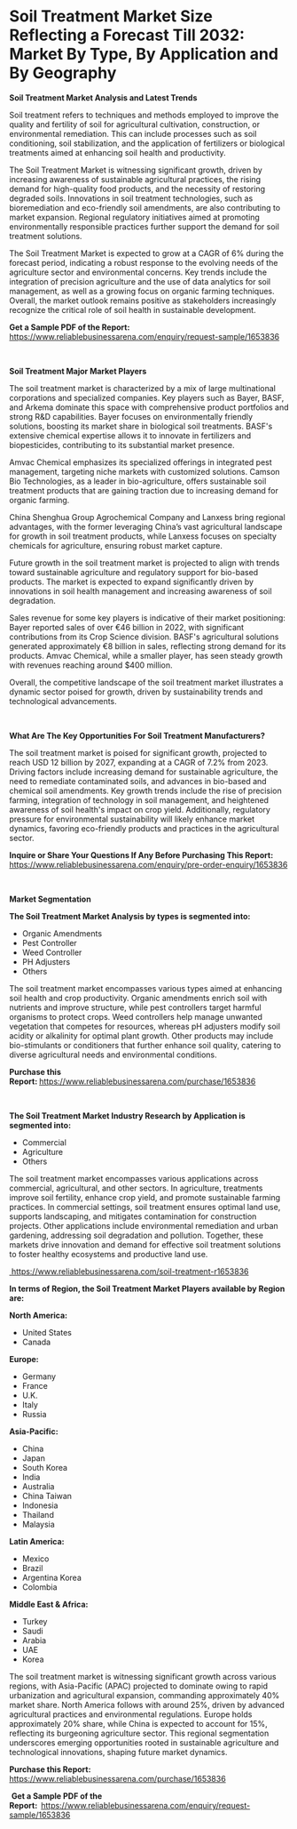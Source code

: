 <p><h1>Soil Treatment Market Size Reflecting a Forecast Till 2032: Market By Type, By Application and By Geography</h1></p><p><strong>Soil Treatment Market Analysis and Latest Trends</strong></p>
<p><p>Soil treatment refers to techniques and methods employed to improve the quality and fertility of soil for agricultural cultivation, construction, or environmental remediation. This can include processes such as soil conditioning, soil stabilization, and the application of fertilizers or biological treatments aimed at enhancing soil health and productivity. </p><p>The Soil Treatment Market is witnessing significant growth, driven by increasing awareness of sustainable agricultural practices, the rising demand for high-quality food products, and the necessity of restoring degraded soils. Innovations in soil treatment technologies, such as bioremediation and eco-friendly soil amendments, are also contributing to market expansion. Regional regulatory initiatives aimed at promoting environmentally responsible practices further support the demand for soil treatment solutions.</p><p>The Soil Treatment Market is expected to grow at a CAGR of 6% during the forecast period, indicating a robust response to the evolving needs of the agriculture sector and environmental concerns. Key trends include the integration of precision agriculture and the use of data analytics for soil management, as well as a growing focus on organic farming techniques. Overall, the market outlook remains positive as stakeholders increasingly recognize the critical role of soil health in sustainable development.</p></p>
<p><strong>Get a Sample PDF of the Report:&nbsp;</strong> <a href="https://www.reliablebusinessarena.com/enquiry/request-sample/1653836?utm_campaign=3581&utm_medium=2&utm_source=Github&utm_content=ia&utm_term=16042025&utm_id=soil-treatment">https://www.reliablebusinessarena.com/enquiry/request-sample/1653836</a></p>
<p>&nbsp;</p>
<p><strong>Soil Treatment Major Market Players</strong></p>
<p><p>The soil treatment market is characterized by a mix of large multinational corporations and specialized companies. Key players such as Bayer, BASF, and Arkema dominate this space with comprehensive product portfolios and strong R&D capabilities. Bayer focuses on environmentally friendly solutions, boosting its market share in biological soil treatments. BASF's extensive chemical expertise allows it to innovate in fertilizers and biopesticides, contributing to its substantial market presence.</p><p>Amvac Chemical emphasizes its specialized offerings in integrated pest management, targeting niche markets with customized solutions. Camson Bio Technologies, as a leader in bio-agriculture, offers sustainable soil treatment products that are gaining traction due to increasing demand for organic farming.</p><p>China Shenghua Group Agrochemical Company and Lanxess bring regional advantages, with the former leveraging China’s vast agricultural landscape for growth in soil treatment products, while Lanxess focuses on specialty chemicals for agriculture, ensuring robust market capture.</p><p>Future growth in the soil treatment market is projected to align with trends toward sustainable agriculture and regulatory support for bio-based products. The market is expected to expand significantly driven by innovations in soil health management and increasing awareness of soil degradation.</p><p>Sales revenue for some key players is indicative of their market positioning: Bayer reported sales of over €46 billion in 2022, with significant contributions from its Crop Science division. BASF's agricultural solutions generated approximately €8 billion in sales, reflecting strong demand for its products. Amvac Chemical, while a smaller player, has seen steady growth with revenues reaching around $400 million.</p><p>Overall, the competitive landscape of the soil treatment market illustrates a dynamic sector poised for growth, driven by sustainability trends and technological advancements.</p></p>
<p>&nbsp;</p>
<p><strong>What Are The Key Opportunities For Soil Treatment Manufacturers?</strong></p>
<p><p>The soil treatment market is poised for significant growth, projected to reach USD 12 billion by 2027, expanding at a CAGR of 7.2% from 2023. Driving factors include increasing demand for sustainable agriculture, the need to remediate contaminated soils, and advances in bio-based and chemical soil amendments. Key growth trends include the rise of precision farming, integration of technology in soil management, and heightened awareness of soil health's impact on crop yield. Additionally, regulatory pressure for environmental sustainability will likely enhance market dynamics, favoring eco-friendly products and practices in the agricultural sector.</p></p>
<p><strong>Inquire or Share Your Questions If Any Before Purchasing This Report:</strong> <a href="https://www.reliablebusinessarena.com/enquiry/pre-order-enquiry/1653836?utm_campaign=3581&utm_medium=2&utm_source=Github&utm_content=ia&utm_term=16042025&utm_id=soil-treatment">https://www.reliablebusinessarena.com/enquiry/pre-order-enquiry/1653836</a></p>
<p>&nbsp;</p>
<p><strong>Market Segmentation</strong></p>
<p><strong>The Soil Treatment Market Analysis by types is segmented into:</strong></p>
<p><ul><li>Organic Amendments</li><li>Pest Controller</li><li>Weed Controller</li><li>PH Adjusters</li><li>Others</li></ul></p>
<p><p>The soil treatment market encompasses various types aimed at enhancing soil health and crop productivity. Organic amendments enrich soil with nutrients and improve structure, while pest controllers target harmful organisms to protect crops. Weed controllers help manage unwanted vegetation that competes for resources, whereas pH adjusters modify soil acidity or alkalinity for optimal plant growth. Other products may include bio-stimulants or conditioners that further enhance soil quality, catering to diverse agricultural needs and environmental conditions.</p></p>
<p><strong>Purchase this Report:&nbsp;</strong><a href="https://www.reliablebusinessarena.com/purchase/1653836?utm_campaign=3581&utm_medium=2&utm_source=Github&utm_content=ia&utm_term=16042025&utm_id=soil-treatment">https://www.reliablebusinessarena.com/purchase/1653836</a></p>
<p>&nbsp;</p>
<p><strong>The Soil Treatment Market Industry Research by Application is segmented into:</strong></p>
<p><ul><li>Commercial</li><li>Agriculture</li><li>Others</li></ul></p>
<p><p>The soil treatment market encompasses various applications across commercial, agricultural, and other sectors. In agriculture, treatments improve soil fertility, enhance crop yield, and promote sustainable farming practices. In commercial settings, soil treatment ensures optimal land use, supports landscaping, and mitigates contamination for construction projects. Other applications include environmental remediation and urban gardening, addressing soil degradation and pollution. Together, these markets drive innovation and demand for effective soil treatment solutions to foster healthy ecosystems and productive land use.</p></p>
<p><a href="https://www.reliablebusinessarena.com/soil-treatment-r1653836?utm_campaign=3581&utm_medium=2&utm_source=Github&utm_content=ia&utm_term=16042025&utm_id=soil-treatment">&nbsp;https://www.reliablebusinessarena.com/soil-treatment-r1653836</a></p>
<p><strong>In terms of Region, the Soil Treatment Market Players available by Region are:</strong></p>
<p>
    <p> <strong> North America: </strong>
        <ul>
            <li>United States</li>
            <li>Canada</li>
        </ul>
        </p> 
    <p> <strong> Europe: </strong>
        <ul>
            <li>Germany</li>
            <li>France</li>
            <li>U.K.</li>
            <li>Italy</li>
            <li>Russia</li>
        </ul>
        </p> 
    <p> <strong> Asia-Pacific: </strong>
        <ul>
            <li>China</li>
            <li>Japan</li>
            <li>South Korea</li>
            <li>India</li>
            <li>Australia</li>
            <li>China Taiwan</li>
            <li>Indonesia</li>
            <li>Thailand</li>
            <li>Malaysia</li>
        </ul>
        </p> 
    <p> <strong> Latin America: </strong>
        <ul>
            <li>Mexico</li>
            <li>Brazil</li>
            <li>Argentina Korea</li>
            <li>Colombia</li>
        </ul>
        </p> 
    <p> <strong> Middle East & Africa: </strong>
        <ul>
            <li>Turkey</li>
            <li>Saudi</li>
            <li>Arabia</li>
            <li>UAE</li>
            <li>Korea</li>
        </ul>
    </p>
    </p>
<p><p>The soil treatment market is witnessing significant growth across various regions, with Asia-Pacific (APAC) projected to dominate owing to rapid urbanization and agricultural expansion, commanding approximately 40% market share. North America follows with around 25%, driven by advanced agricultural practices and environmental regulations. Europe holds approximately 20% share, while China is expected to account for 15%, reflecting its burgeoning agriculture sector. This regional segmentation underscores emerging opportunities rooted in sustainable agriculture and technological innovations, shaping future market dynamics.</p></p>
<p><strong>Purchase this Report: </strong><a href="https://www.reliablebusinessarena.com/purchase/1653836?utm_campaign=3581&utm_medium=2&utm_source=Github&utm_content=ia&utm_term=16042025&utm_id=soil-treatment">https://www.reliablebusinessarena.com/purchase/1653836</a></p>
<p>&nbsp;<strong>Get a Sample PDF of the Report:&nbsp;&nbsp;</strong><a href="https://www.reliablebusinessarena.com/enquiry/request-sample/1653836?utm_campaign=3581&utm_medium=2&utm_source=Github&utm_content=ia&utm_term=16042025&utm_id=soil-treatment">https://www.reliablebusinessarena.com/enquiry/request-sample/1653836</a></p>
<p><strong></strong></p>
<p><p></p><p></p><p></p></p>